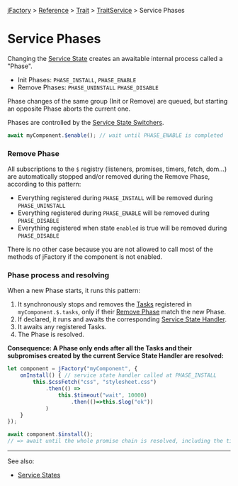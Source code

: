 [jFactory](index.md) > [Reference](ref-index.md) > [Trait](ref-index.md#traits-component-features) > [TraitService](TraitService.md) > Service Phases  

# Service Phases

Changing the [Service State](TraitService-States.md) creates an awaitable internal process called a "Phase".

* Init Phases: `PHASE_INSTALL`, `PHASE_ENABLE`  
* Remove Phases: `PHASE_UNINSTALL` `PHASE_DISABLE`  

Phase changes of the same group (Init or Remove) are queued, but starting an opposite Phase aborts the current one.

Phases are controlled by the [Service State Switchers](TraitService-States.md#service-state-switchers).

```javascript
await myComponent.$enable(); // wait until PHASE_ENABLE is completed
```

### Remove Phase

All subscriptions to the `$` registry (listeners, promises, timers, fetch, dom...) are automatically stopped and/or removed during the Remove Phase, according to this pattern:

* Everything registered during `PHASE_INSTALL` will be removed during `PHASE_UNINSTALL`
* Everything registered during `PHASE_ENABLE` will be removed during `PHASE_DISABLE`
* Everything registered when state `enabled` is true will be removed during `PHASE_DISABLE` 

There is no other case because you are not allowed to call most of the methods of jFactory if the component is not enabled.

### Phase process and resolving 

When a new Phase starts, it runs this pattern:

1) It synchronously stops and removes the [Tasks](TraitTask.md) registered in `myComponent.$.tasks`, only if their [Remove Phase](TraitService-Phases.md#remove-phase) match the new Phase. 
1) If declared, it runs and awaits the corresponding [Service State Handler](TraitService-States.md#service-state-handlers).
1) It awaits any registered Tasks.
1) The Phase is resolved.

**Consequence: A Phase only ends after all the Tasks and their subpromises created by the current Service State Handler are resolved:** 

```javascript
let component = jFactory("myComponent", {
    onInstall() { // service state handler called at PHASE_INSTALL 
        this.$cssFetch("css", "stylesheet.css")
            .then(() => 
                this.$timeout("wait", 10000)
                    .then(()=>this.$log("ok"))
            )
    }
});

await component.$install();
// => await until the whole promise chain is resolved, including the timer 
```
---
See also:
* [Service States](TraitService-States.md)
